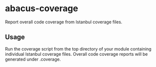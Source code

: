 abacus-coverage
===

Report overall code coverage from Istanbul coverage files.

Usage
---

Run the coverage script from the top directory of your module containing
individual Istanbul coverage files. Overall code coverage reports will be
generated under .coverage.

